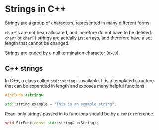 # Strings in C++

Strings are a group of characters, represented in many different forms.

`char*`'s are not heap allocated, and therefore do not have to be deleted. `char*` or `char[]` strings are actually just arrays, and therefore have a set length that cannot be changed.

Strings are ended by a null termination character (`0x00`).

## C++ strings

In C++, a class called `std::string` is available. It is a templated structure that can be expanded in length and exposes many helpful functions.

```cpp
#include <string>

std::string example = "This is an example string";
```

Read-only strings passed in to functions should be by a `const` reference.

```cpp
void StrFunc(const std::string& exString);
```
